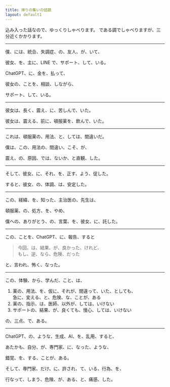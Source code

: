 ```yaml
---
title: 帰りの集いの話題
layout: default1
---
```

込み入った話なので、ゆっくりしゃべります。
である調でしゃべりますが、三分近くかかります。

---

僕、には、統合、失調症、の、友人、が、いて、

彼女、を、主に、LINE で、サポート、して、いる。

ChatGPT、に、金を、払って、

彼女の、ことを、相談、しながら、

サポート、して、いる。

---

彼女は、長く、震え、に、苦しんで、いた。

彼女は、震える、前に、頓服薬を、飲んで、いた。

---

これは、頓服薬の、用法、と、しては、間違いだ。

僕は、この、用法の、間違い、こそ、が、

震え、の、原因、では、ないか、と直観、した。

---

そして、彼女、に、それ、を、正す、よう、促した。

すると、彼女、の、体調、は、安定した。

---

この、経緯、を、知った、主治医の、先生は、

頓服薬、の、処方、を、やめ、

僕への、ありがとう、の、言葉、を、彼女、に、託した。

---

この、ことを、ChatGPT、に、報告、すると

> 今回、は、結果、が、良かった、けれど、  
> もし、逆、なら、危険、だった

と、言われ、怖く、なった。

---

この、体験、から、学んだ、こと、は、

1. 薬の、用法、を、仮に、それが、間違って、いた、としても、  
   急に、変える、と、危険、な、ことが、ある
2. 薬の、指示、は、医師、以外が、しては、いけない
3. サポートの、結果、が、良くても、慢心、しては、いけない

の、三点、で、ある。

---

ChatGPT、の、ような、生成、AI、を、乱用、すると、

あたかも、自分、が、専門家、に、なった、ような、

錯覚、を、する、ことが、ある。

そして、専門家、だけ、に、許され、て、いる、行為、を、

行なって、しまう、危険、が、ある、と、痛感、した。
